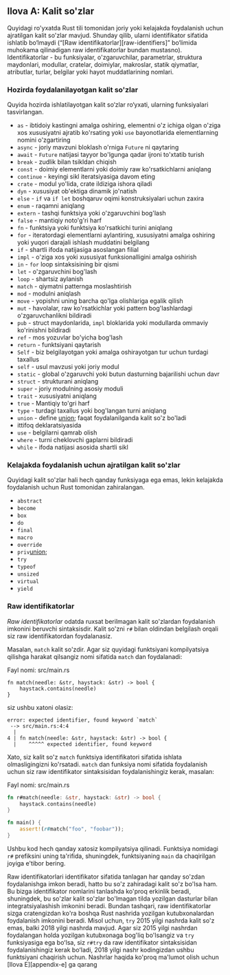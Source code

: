 ## Ilova A: Kalit so'zlar

Quyidagi ro'yxatda Rust tili tomonidan joriy yoki kelajakda foydalanish uchun ajratilgan kalit so'zlar mavjud. Shunday qilib, ularni identifikator sifatida ishlatib bo‘lmaydi (“[Raw
identifikatorlar][raw-identifiers]<!-- ignore -->” bo‘limida muhokama qilinadigan raw identifikatorlar bundan mustasno). Identifikatorlar - bu funksiyalar, o'zgaruvchilar, parametrlar, struktura maydonlari, modullar, cratelar, doimiylar, makroslar, statik qiymatlar, atributlar, turlar, belgilar yoki hayot muddatlarining nomlari.

### Hozirda foydalanilayotgan kalit so'zlar

Quyida hozirda ishlatilayotgan kalit so‘zlar ro‘yxati, ularning funksiyalari tasvirlangan.

- `as` - ibtidoiy kastingni amalga oshiring, elementni o'z ichiga olgan o'ziga xos xususiyatni ajratib ko'rsating yoki `use` bayonotlarida elementlarning nomini o'zgartiring
-  `async` - joriy mavzuni bloklash o'rniga `Future` ni qaytaring
-  `await` - `Future` natijasi tayyor bo'lgunga qadar ijroni to'xtatib turish
-  `break` - zudlik bilan tsikldan chiqish
-  `const` - doimiy elementlarni yoki doimiy raw ko'rsatkichlarni aniqlang
-  `continue` - keyingi sikl iteratsiyasiga davom eting
-  `crate` - modul yo'lida, crate ildiziga ishora qiladi
-  `dyn` - xususiyat ob'ektiga dinamik jo'natish
-  `else` - `if` va `if let` boshqaruv oqimi konstruksiyalari uchun zaxira
-  `enum` - raqamni aniqlang
-  `extern` - tashqi funktsiya yoki o'zgaruvchini bog'lash
-  `false` - mantiqiy noto'g'ri harf
-  `fn` - funktsiya yoki funktsiya ko'rsatkichi turini aniqlang
-  `for` - iteratordagi elementlarni aylantiring, xususiyatni amalga oshiring yoki yuqori darajali ishlash muddatini belgilang
-  `if` - shartli ifoda natijasiga asoslangan filial
-  `impl` - o'ziga xos yoki xususiyat funksionalligini amalga oshirish
-  `in` - `for` loop sintaksisining bir qismi
-  `let` - o'zgaruvchini bog'lash
-  `loop` - shartsiz aylanish
-  `match` - qiymatni patternga moslashtirish
-  `mod` - modulni aniqlash
-  `move` - yopishni uning barcha qo'lga olishlariga egalik qilish
-  `mut` - havolalar, raw ko'rsatkichlar yoki pattern bog'lashlardagi o'zgaruvchanlikni bildiradi
-  `pub` - struct maydonlarida, `impl` bloklarida yoki modullarda ommaviy ko'rinishni bildiradi
-  `ref` - mos yozuvlar bo'yicha bog'lash
-  `return` - funktsiyani qaytarish
-  `Self` - biz belgilayotgan yoki amalga oshirayotgan tur uchun turdagi taxallus
-  `self` - usul mavzusi yoki joriy modul
-  `static` - global o'zgaruvchi yoki butun dasturning bajarilishi uchun davr
-  `struct` - strukturani aniqlang
-  `super` - joriy modulning asosiy moduli
-  `trait` - xususiyatni aniqlang
-  `true` - Mantiqiy to'gri harf
-  `type` - turdagi taxallus yoki bog'langan turni aniqlang
-  `union` - define [union][union]<!-- ignore -->; faqat foydalanilganda kalit so'z bo'ladi
-  ittifoq deklaratsiyasida
-  `use` - belgilarni qamrab olish
-  `where` - turni cheklovchi gaplarni bildiradi
-  `while` - ifoda natijasi asosida shartli sikl

[union]: ../reference/items/unions.html

### Kelajakda foydalanish uchun ajratilgan kalit so'zlar

Quyidagi kalit so'zlar hali hech qanday funksiyaga ega emas, lekin kelajakda foydalanish uchun Rust tomonidan zahiralangan.

- `abstract`
- `become`
- `box`
- `do`
- `final`
- `macro`
- `override`
- `priv`[union][union]<!-- ignore -->;
- `try`
- `typeof`
- `unsized`
- `virtual`
- `yield`

### Raw identifikatorlar

*Raw identifikatorlar* odatda ruxsat berilmagan kalit so'zlardan foydalanish imkonini beruvchi sintaksisdir. Kalit so'zni `r#` bilan oldindan belgilash orqali siz raw identifikatordan foydalanasiz.

Masalan, `match` kalit so'zdir. Agar siz quyidagi funktsiyani kompilyatsiya qilishga harakat qilsangiz
nomi sifatida `match` dan foydalanadi:

<span class="filename">Fayl nomi: src/main.rs</span>

```rust,ignore,does_not_compile
fn match(needle: &str, haystack: &str) -> bool {
    haystack.contains(needle)
}
```

siz ushbu xatoni olasiz:

```text
error: expected identifier, found keyword `match`
 --> src/main.rs:4:4
  |
4 | fn match(needle: &str, haystack: &str) -> bool {
  |    ^^^^^ expected identifier, found keyword
```

Xato, siz kalit so'z `match` funktsiya identifikatori sifatida ishlata olmasligingizni ko'rsatadi. `match` dan funksiya nomi sifatida foydalanish uchun siz raw identifikator sintaksisidan foydalanishingiz kerak, masalan:

<span class="filename">Fayl nomi: src/main.rs</span>

```rust
fn r#match(needle: &str, haystack: &str) -> bool {
    haystack.contains(needle)
}

fn main() {
    assert!(r#match("foo", "foobar"));
}
```

Ushbu kod hech qanday xatosiz kompilyatsiya qilinadi. Funktsiya nomidagi `r#` prefiksini uning ta'rifida, shuningdek, funktsiyaning `main` da chaqirilgan joyiga e'tibor bering.

Raw identifikatorlari identifikator sifatida tanlagan har qanday so'zdan foydalanishga imkon beradi, hatto bu so'z zahiradagi kalit so'z bo'lsa ham. Bu bizga identifikator nomlarini tanlashda ko'proq erkinlik beradi, shuningdek, bu so'zlar kalit so'zlar bo'lmagan tilda yozilgan dasturlar bilan integratsiyalashish imkonini beradi. Bundan tashqari, raw identifikatorlar
sizga cratengizdan ko'ra boshqa Rust nashrida yozilgan kutubxonalardan foydalanish imkonini beradi. Misol uchun, `try` 2015 yilgi nashrda kalit so'z emas, balki 2018 yilgi nashrda mavjud. Agar siz 2015 yilgi nashrdan foydalangan holda yozilgan kutubxonaga bog'liq bo'lsangiz va
`try` funksiyasiga ega boʻlsa, siz `r#try` da raw identifikator sintaksisidan foydalanishingiz kerak boʻladi, 2018 yilgi nashr kodingizdan ushbu funktsiyani chaqirish uchun. Nashrlar haqida ko'proq ma'lumot olish uchun [Ilova E][appendix-e]<!-- ignore -->  ga qarang


[Raw identifikatorlar]: #raw-identifiers
[E ilovasi]: appendix-05-editions.html
